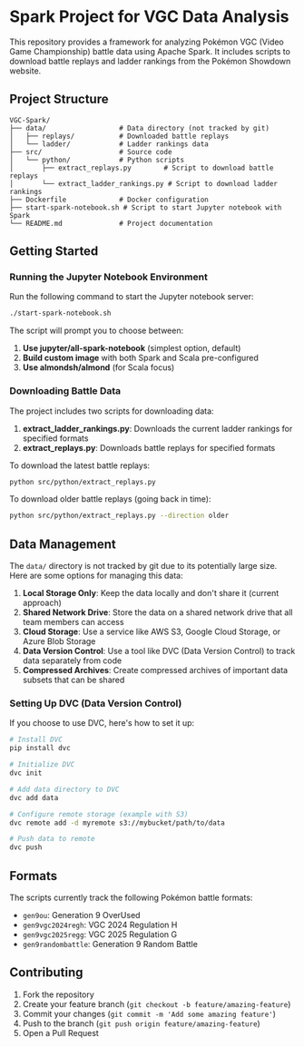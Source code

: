 # Spark Project for VGC Data Analysis

This repository provides a framework for analyzing Pokémon VGC (Video Game Championship) battle data using Apache Spark. It includes scripts to download battle replays and ladder rankings from the Pokémon Showdown website.

## Project Structure

```
VGC-Spark/
├── data/                  # Data directory (not tracked by git)
│   ├── replays/           # Downloaded battle replays
│   └── ladder/            # Ladder rankings data
├── src/                   # Source code
│   └── python/            # Python scripts
│       ├── extract_replays.py        # Script to download battle replays
│       └── extract_ladder_rankings.py # Script to download ladder rankings
├── Dockerfile             # Docker configuration
├── start-spark-notebook.sh # Script to start Jupyter notebook with Spark
└── README.md              # Project documentation
```

## Getting Started

### Running the Jupyter Notebook Environment

Run the following command to start the Jupyter notebook server:

```bash
./start-spark-notebook.sh
```

The script will prompt you to choose between:

1. **Use jupyter/all-spark-notebook** (simplest option, default)
2. **Build custom image** with both Spark and Scala pre-configured
3. **Use almondsh/almond** (for Scala focus)

### Downloading Battle Data

The project includes two scripts for downloading data:

1. **extract_ladder_rankings.py**: Downloads the current ladder rankings for specified formats
2. **extract_replays.py**: Downloads battle replays for specified formats

To download the latest battle replays:

```bash
python src/python/extract_replays.py
```

To download older battle replays (going back in time):

```bash
python src/python/extract_replays.py --direction older
```

## Data Management

The `data/` directory is not tracked by git due to its potentially large size. Here are some options for managing this data:

1. **Local Storage Only**: Keep the data locally and don't share it (current approach)
2. **Shared Network Drive**: Store the data on a shared network drive that all team members can access
3. **Cloud Storage**: Use a service like AWS S3, Google Cloud Storage, or Azure Blob Storage
4. **Data Version Control**: Use a tool like DVC (Data Version Control) to track data separately from code
5. **Compressed Archives**: Create compressed archives of important data subsets that can be shared

### Setting Up DVC (Data Version Control)

If you choose to use DVC, here's how to set it up:

```bash
# Install DVC
pip install dvc

# Initialize DVC
dvc init

# Add data directory to DVC
dvc add data

# Configure remote storage (example with S3)
dvc remote add -d myremote s3://mybucket/path/to/data

# Push data to remote
dvc push
```

## Formats

The scripts currently track the following Pokémon battle formats:

- `gen9ou`: Generation 9 OverUsed
- `gen9vgc2024regh`: VGC 2024 Regulation H
- `gen9vgc2025regg`: VGC 2025 Regulation G
- `gen9randombattle`: Generation 9 Random Battle

## Contributing

1. Fork the repository
2. Create your feature branch (`git checkout -b feature/amazing-feature`)
3. Commit your changes (`git commit -m 'Add some amazing feature'`)
4. Push to the branch (`git push origin feature/amazing-feature`)
5. Open a Pull Request
